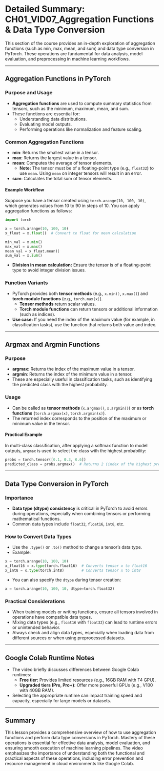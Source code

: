 # Detailed Summary: CH01_VID07_Aggregation Functions & Data Type Conversion

This section of the course provides an in-depth exploration of aggregation functions (such as min, max, mean, and sum) and data type conversion in PyTorch. These operations are fundamental for data analysis, model evaluation, and preprocessing in machine learning workflows.

---

## Aggregation Functions in PyTorch

### Purpose and Usage

- **Aggregation functions** are used to compute summary statistics from tensors, such as the minimum, maximum, mean, and sum.
- These functions are essential for:
  - Understanding data distributions.
  - Evaluating model outputs.
  - Performing operations like normalization and feature scaling.

### Common Aggregation Functions

- **min**: Returns the smallest value in a tensor.
- **max**: Returns the largest value in a tensor.
- **mean**: Computes the average of tensor elements.
  - **Note:** The tensor must be of a floating-point type (e.g., `float32`) to use `mean`. Using `mean` on integer tensors will result in an error.
- **sum**: Calculates the total sum of tensor elements.

#### Example Workflow

Suppose you have a tensor created using `torch.arange(10, 100, 10)`, which generates values from 10 to 90 in steps of 10. You can apply aggregation functions as follows:

```python
import torch

x = torch.arange(10, 100, 10)
x_float = x.float()  # Convert to float for mean calculation

min_val = x.min()
max_val = x.max()
mean_val = x_float.mean()
sum_val = x.sum()
```

- **Division in mean calculation:** Ensure the tensor is of a floating-point type to avoid integer division issues.

### Function Variants

- PyTorch provides both **tensor methods** (e.g., `x.min()`, `x.max()`) and **torch module functions** (e.g., `torch.max(x)`).
  - **Tensor methods** return scalar values.
  - **Torch module functions** can return tensors or additional information (such as indices).
- **Use case:** If you need the index of the maximum value (for example, in classification tasks), use the function that returns both value and index.

---

## Argmax and Argmin Functions

### Purpose

- **argmax**: Returns the index of the maximum value in a tensor.
- **argmin**: Returns the index of the minimum value in a tensor.
- These are especially useful in classification tasks, such as identifying the predicted class with the highest probability.

### Usage

- Can be called as **tensor methods** (`x.argmax()`, `x.argmin()`) or as **torch functions** (`torch.argmax(x)`, `torch.argmin(x)`).
- The returned index corresponds to the position of the maximum or minimum value in the tensor.

#### Practical Example

In multi-class classification, after applying a softmax function to model outputs, `argmax` is used to select the class with the highest probability:

```python
probs = torch.tensor([0.1, 0.3, 0.6])
predicted_class = probs.argmax()  # Returns 2 (index of the highest probability)
```

---

## Data Type Conversion in PyTorch

### Importance

- **Data type (dtype) consistency** is critical in PyTorch to avoid errors during operations, especially when combining tensors or performing mathematical functions.
- Common data types include `float32`, `float16`, `int8`, etc.

### How to Convert Data Types

- Use the `.type()` or `.to()` method to change a tensor’s data type.
- Example:

```python
x = torch.arange(10, 100, 10)
x_float16 = x.type(torch.float16)  # Converts tensor x to float16
x_int8 = x.type(torch.int8)        # Converts tensor x to int8
```

- You can also specify the `dtype` during tensor creation:

```python
x = torch.arange(10, 100, 10, dtype=torch.float32)
```

### Practical Considerations

- When training models or writing functions, ensure all tensors involved in operations have compatible data types.
- Mixing data types (e.g., `float16` with `float32`) can lead to runtime errors or unintended behavior.
- Always check and align data types, especially when loading data from different sources or when using preprocessed datasets.

---

## Google Colab Runtime Notes

- The video briefly discusses differences between Google Colab runtimes:
  - **Free tier:** Provides limited resources (e.g., 16GB RAM with T4 GPU).
  - **Upgraded tiers (Pro, Pro+):** Offer more powerful GPUs (e.g., V100 with 40GB RAM).
- Selecting the appropriate runtime can impact training speed and capacity, especially for large models or datasets.

---

## Summary

This lesson provides a comprehensive overview of how to use aggregation functions and perform data type conversions in PyTorch. Mastery of these operations is essential for effective data analysis, model evaluation, and ensuring smooth execution of machine learning pipelines. The video emphasizes the importance of understanding both the functional and practical aspects of these operations, including error prevention and resource management in cloud environments like Google Colab.
